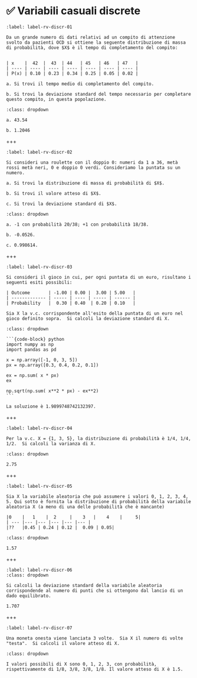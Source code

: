 # ✅ Variabili casuali discrete

```{exercise}
:label: label-rv-discr-01

Da un grande numero di dati relativi ad un compito di attenzione svolto da pazienti OCD si ottiene la seguente distribuzione di massa di probabilità, dove $X$ è il tempo di completamento del compito:


| x    |  42  |  43  | 44   | 45   | 46   | 47   |
| ---- | ---- | ---- | ---- | ---- | ---- | ---- | 
| P(x) | 0.10 | 0.23 | 0.34 | 0.25 | 0.05 | 0.02 |

a. Si trovi il tempo medio di completamento del compito. 

b. Si trovi la deviazione standard del tempo necessario per completare questo compito, in questa popolazione.

```

````{solution} label-rv-discr-01
:class: dropdown

a. 43.54 

b. 1.2046
````

+++

```{exercise}
:label: label-rv-discr-02

Si consideri una roulette con il doppio 0: numeri da 1 a 36, metà rossi metà neri, 0 e doppio 0 verdi. Consideriamo la puntata su un numero.  

a. Si trovi la distribuzione di massa di probabilità di $X$. 

b. Si trovi il valore atteso di $X$.  

c. Si trovi la deviazione standard di $X$.
```

````{solution} label-rv-discr-02
:class: dropdown

a. -1 con probabilità 20/38; +1 con probabilità 18/38. 

b. -0.0526. 

c. 0.998614.
````

+++

```{exercise}
:label: label-rv-discr-03

Si consideri il gioco in cui, per ogni puntata di un euro, risultano i seguenti esiti possibili:

| Outcome	  	| -1.00 | 0.00 |  3.00 | 5.00	|
| ------------- | ----- | ---- | ----- | ------ | 
| Probability	|  0.30	| 0.40	| 0.20 | 0.10	|

Sia X la v.c. corrispondente all'esito della puntata di un euro nel gioco definito sopra.  Si calcoli la deviazione standard di X.
```

````{solution} label-rv-discr-03
:class: dropdown

```{code-block} python
import numpy as np
import pandas as pd

x = np.array([-1, 0, 3, 5])
px = np.array([0.3, 0.4, 0.2, 0.1])

ex = np.sum( x * px)
ex

np.sqrt(np.sum( x**2 * px) - ex**2)
```

La soluzione è 1.9899748742132397.
````

+++

```{exercise}
:label: label-rv-discr-04

Per la v.c. X = {1, 3, 5}, la distribuzione di probabilità è 1/4, 1/4, 1/2.  Si calcoli la varianza di X.
```

````{solution} label-rv-discr-04
:class: dropdown

2.75
````

+++

```{exercise}
:label: label-rv-discr-05

Sia X la variabile aleatoria che può assumere i valori 0, 1, 2, 3, 4, 5. Qui sotto è fornita la distribuzione di probabilità della variabile aleatoria X (a meno di una delle probabilità che è mancante)

|0    |   1    |  2     |    3   |    4    |     5|
| --- |--- |--- |--- |--- |--- |
|??   |0.45 | 0.24 | 0.12 |  0.09 | 0.05|

```

````{solution} label-rv-discr-05
:class: dropdown

1.57
````

+++

```{exercise}
:label: label-rv-discr-06
:class: dropdown

Si calcoli la deviazione standard della variabile aleatoria corrispondende al numero di punti che si ottengono dal lancio di un dado equilibrato.

```

````{solution} label-rv-discr-06
1.707
````

+++

```{exercise}
:label: label-rv-discr-07

Una moneta onesta viene lanciata 3 volte.  Sia X il numero di volte "testa".  Si calcoli il valore atteso di X.

```

````{solution} label-rv-discr-07
:class: dropdown

I valori possibili di X sono 0, 1, 2, 3, con probabilità, rispettivamente di 1/8, 3/8, 3/8, 1/8. Il valore atteso di X è 1.5.
````